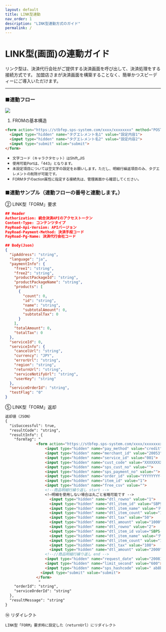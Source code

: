 ```yaml
---
layout: default
title: LINK型連動
nav_order: 1
description: "LINK型連動方式のガイド"
permalink: /
---
```


# LINK型(画面)の連動ガイド

リンク型は、決済代行会社がご提供する決済画面を呼び出して、決済処理をする接続方式です。
加盟店さまが決済画面を構築することなく、簡単かつスピーディーにご導入いただけます。

---

### ■連動フロー

<img src="{{ site.baseurl }}/assets/images/link_flow.png" id="image_screen">

1. FROMの基本構造

```markdown
<form action="https://stbfep.sps-system.com/xxxx/xxxxxxxx" method="POST">
  <input type="hidden" name="タグエレメント名1" value="設定内容1">
  <input type="hidden" name="タグエレメント名2" value="設定内容2">
  <input type="submit" value="submit">
</form>
```
<ul>
  <li><small>文字コード（キャラクタセット）はShift_JIS</small></li>
  <li><small>使用可能Portは、「443」となります。</small></li>
  <li><small>未設定項目については空文字の設定をお願いします。ただし、明細行繰返項目のみ、タグエレメントの削除が可能です。</small></li>
  <li><small>FORMタグのaction属性に指定する接続先は、管理画面から確認してください。</small></li>
</ul>

### ■連動サンプル（連動フローの番号と連動します。）

② LINK型「FORM」要求
```json
## Header
Authorization: 統合決済APIのアクセストークン
Content-Type: コンテンツタイプ
PayRoad-Api-Version: APIバージョン
PayRoad-Payment-Method: 決済手段コード
PayRoad-Pg-Name: 決済代行会社コード

## Body(Json)
{
  "ipAddress": "string",
  "language": "ja",
  "paymentInfo": {
    "free1": "string",
    "free2": "string",
    "productPackageId": "string",
    "productPackageName": "string",
    "products": [
      {
        "count": 0,
        "id": "string",
        "name": "string",
        "subtotalAmount": 0,
        "subtotalTax": 0
      }
    ],
    "totalAmount": 0,
    "totalTax": 0
  },
  "serviceId": 0,
  "serviceInfo": {
    "cancelUrl": "string",
    "currency": "JPY",
    "errorUrl": "string",
    "region": "string",
    "returnUrl": "string",
    "serviceNotifyUrl": "string",
    "userKey": "string"
  },
  "serviceOrderId": "string",
  "testFlag": "0"
}
```
⑤ LINK型「FORM」返却
```markdown
返却値（JSON）
{
  "isSuccessful": true,
  "resultCode": "string",
  "resultInfo": {
    "formTag": "
              <form action="https://stbfep.sps-system.com/xxxx/xxxxxxxx" method="POST">
                  <input type="hidden" name="pay_method" value="credit">
                  <input type="hidden" name="merchant_id" value="20053">
                  <input type="hidden" name="service_id" value="001">
                  <input type="hidden" name="cust_code" value="XXXXXXXX-XXXX-XXXX-XXXX-XXXXXXXXXXXX">
                  <input type="hidden" name="sps_cust_no" value="">
                  <input type="hidden" name="sps_payment_no" value="">
                  <input type="hidden" name="order_id" value="YYYYYYYY-YYYY-YYYY-YYYY-YYYYYYYYYYYY">
                  <input type="hidden" name="item_id" value="1">
                  <input type="hidden" name="free_csv" value="">
                  <!--商品明細行繰り返し start -->
                  <!—明細を使用しない場合は丸ごと省略可能です -->
                    <input type="hidden" name="dtl_rowno" value="1">
                    <input type="hidden" name="dtl_item_id" value="SBPS-001">
                    <input type="hidden" name="dtl_item_name" value="テスト明細商品名1">
                    <input type="hidden" name="dtl_item_count" value="1">
                    <input type="hidden" name="dtl_tax" value="50">
                    <input type="hidden" name="dtl_amount" value="1000">
                    <input type="hidden" name="dtl_rowno" value="2">
                    <input type="hidden" name="dtl_item_id value="SBPS-002">
                    <input type="hidden" name="dtl_item_name" value="テスト明細商品名2">
                    <input type="hidden" name="dtl_item_count" value="1">
                    <input type="hidden" name="dtl_tax" value="100">
                    <input type="hidden" name="dtl_amount" value="2000">
                  <!--//商品明細行繰り返し end -->
                  <input type="hidden" name="request_date" value="20081015214001">
                  <input type="hidden" name="limit_second" value="600">
                  <input type="hidden" name="sps_hashcode" value=" ab8be32d9602530076219c3424122db77d5202bb"> 
                <input type="submit" value="submit">
              </form>
               "
    "orderId": "string",
    "serviceOrderId": "string"
  },
  "resultMessage": "string"
}
```
⑭ リダイレクト
```text
LINK型「FORM」要求時に設定した（returnUrl）にリダイレクト
```
<script type="text/javascript" src="https://code.jquery.com/jquery-3.2.1.min.js"></script>
<script type="text/javascript">
(function($) {
	$(window).on("load", function() {
		var $img = $("#image_screen").imgViewer2(
			{
				onReady: function() {
					this.setZoom(2);
					this.setZoom(1);
				}
			}
		);
	});
})(jQuery);
</script>